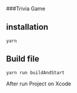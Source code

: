 ###Trivia Game

## installation

```
yarn
```

## Build file

```
yarn run buildAndStart
```

After run Project on Xcode
